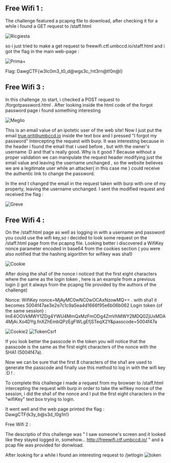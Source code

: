 ## Free Wifi 1 :

The  challenge featured a pcapng file to download, after checking it for  a while i found a GET request to /staff.html 

![Ricgiesta](https://user-images.githubusercontent.com/59454895/79156182-54ee7180-7dca-11ea-84f4-f4599f7dfe48.PNG)

so i just tried to make a get request to freewifi.ctf.umbccd.io/staff.html and i got the flag  in the main web-page : 

![Prima](https://user-images.githubusercontent.com/59454895/79245164-a7359e00-7e6f-11ea-9bf0-56f45a480e71.PNG)+

Flag: DawgCTF{w3lc0m3_t0_d@wgs3c_!nt3rn@t!0n@l}





## Free Wifi 3 :

In this challenge ,to start, i checked a POST request to /forgotpassword.html .
After looking inside the html code of the forgot password page i found something interesting

![Meglio](https://user-images.githubusercontent.com/59454895/79161259-11e4cc00-7dd3-11ea-9787-e99cfbf8438f.PNG)


This is an email value of an ipotetic user of the web site!
Now I just put the email true.grit@umbccd.io inside the text box and I pressed "I forgot my password" Intercepting the request with burp.
It was interesting because in the header i found the email that i used before , but  with the owner's username :D and that's really good.
Why is it good ? 
Because without a proper validation we can manipulate the request header modifying just the email value and leaving the username unchanged , so the website believes we are a legitimate user while an attacker( in this case me  ) could receive the authentic link to change the password.



In the end I changed the email in the request taken with burp with one of my property, leaving the username unchanged. I sent the modified request and received the flag :

![Greve](https://user-images.githubusercontent.com/59454895/79158863-fa0b4900-7dce-11ea-8393-51736cf4aec0.PNG)



## Free Wifi 4 :

On the /staff.html page as well as logging in with a username and password you could use the wifi key,so i decided to look some request on the /staff.html page from the pcapng file.
Looking better i discovered a WifiKey nonce parameter encoded in base64 from the cookies section ( you were also notified that the hashing algorithm for wifikey was sha1)

![Cookie](https://user-images.githubusercontent.com/59454895/79171575-4a43d480-7dea-11ea-8c72-0d5118723279.PNG)

After doing the sha1 of the nonce i noticed that the first eight characters where the same as the login token , here is an example from a previous login (i got it always from the pcapng file provided by the authors of the challenge)

Nonce: WifiKey nonce=MjAyMC0wNC0wOCAxNzowMQ== . with sha1 it becomes 5004f47ae3e2e7c1c9a5ea4d1666f95e6b06b062
Login token (of the same session) : ImE4OGVkMWY1ZDg4YWU4MmQxMzFmODg4ZmVhMWY2MDQ0ZjUxMDA4MjAi.Xo4DYg.fnXZhEmbQPzEgFWLgEfjSTeqX2Y&passcode=5004f47a

![Cookie2](https://user-images.githubusercontent.com/59454895/79172677-45345480-7ded-11ea-8307-a4a65f6dbe2f.PNG)
![TokenCsrf](https://user-images.githubusercontent.com/59454895/79172740-6f861200-7ded-11ea-960a-eda5ee154567.PNG)

If you look better the passcode in the token you will notice that the passcode is the same as the first eight characters of the  nonce with the SHA1 (5004f47a).

Now we can be sure that the first 8 characters of the sha1 are used to generate the passcode and finally use  this method to log in with the wifi key :D ! .

To complete this challenge  i made a request from my browser to /staff.html intercepting the request with burp in order to take the wifikey nonce of the session, i did the sha1 of the nonce and I put the first eight characters in the "wifiKey" text box trying to login.

It went well and the web page printed the flag :  DawgCTF{k3y_b@s3d_l0g1n!}


Free Wifi 2 :

The descriptio of this challenge was " I saw someone's screen and it looked like they stayed logged in, somehow... http://freewifi.ctf.umbccd.io/ " and a pcap file was provided for donwload.

After looking for a while i found an  interesting request to /jwtlogin
![token](https://user-images.githubusercontent.com/59454895/79248691-0e555180-7e74-11ea-83c0-4340f2d79920.PNG)


